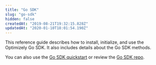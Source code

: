 ```yaml
---
title: "Go SDK"
slug: "go-sdk"
hidden: false
createdAt: "2019-08-21T19:32:15.828Z"
updatedAt: "2020-01-10T18:01:54.190Z"
---
```

This reference guide describes how to install, initialize, and use the Optimizely Go SDK. It also includes details about the Go SDK methods.

You can also use the [Go SDK quickstart](doc:go) or review the [Go SDK repo](https://github.com/optimizely/go-sdk).